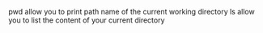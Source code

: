 pwd allow you to print path name of the current working directory
ls allow you to list the content of your current directory

